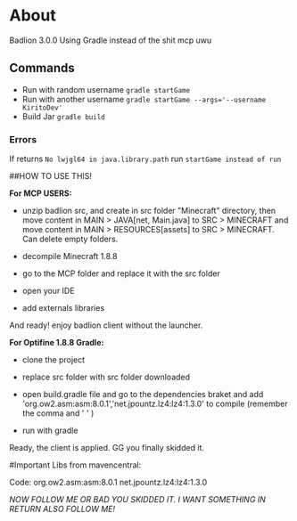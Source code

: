 # About

Badlion 3.0.0 Using Gradle instead of the shit mcp uwu

## Commands
* Run with random username ```gradle startGame```
* Run with another username  ```gradle startGame --args='--username KiritoDev'```
* Build Jar ```gradle build```

### Errors
If returns ```No lwjgl64 in java.library.path``` run ```startGame instead of run```

##HOW TO USE THIS!
 
 **For MCP USERS:**

- unzip badlion src, and create in src folder "Minecraft" directory, then move content in MAIN > JAVA[net, Main.java] to SRC > MINECRAFT and move content in MAIN > RESOURCES[assets] to SRC > MINECRAFT. Can delete empty folders.

- decompile Minecraft 1.8.8

- go to the MCP folder and replace it with the src folder

- open your IDE

- add externals libraries

And ready! enjoy badlion client without the launcher.

**For Optifine 1.8.8 Gradle:**

- clone the project

- replace src folder with src folder downloaded

- open build.gradle file and go to the dependencies braket and add  'org.ow2.asm:asm:8.0.1','net.jpountz.lz4:lz4:1.3.0' to compile  (remember the comma and ' ' )

- run with gradle

Ready, the client is applied. GG you finally skidded it.

#Important
Libs from mavencentral:

Code:
org.ow2.asm:asm:8.0.1
net.jpountz.lz4:lz4:1.3.0

*NOW FOLLOW ME OR BAD YOU SKIDDED IT. I WANT SOMETHING IN RETURN ALSO FOLLOW ME!*
